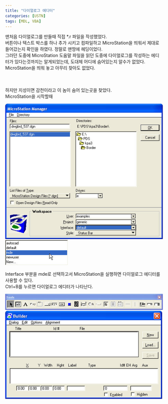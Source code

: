 ```yaml
---
title: "다이얼로그 에디터"
categories: [USTN]
tags: [MDL, VBA]
---
```


맨처음 다이얼로그를 만들때 직접 *.r 파일을 작성했었다.<br>
버튼이나 텍스트 박스를 하나 추가 시키고 컴파일하고 MicroStation을 띄워서 제대로 들어갔는지 확인을 하였다. 정말로 맨땅에 헤딩이었다.<br>
그러던 도중에 MicroStation 도움말 파일을 읽던 도중에 다이얼로그를 작성하는 에디터가 있다는것까지는 알게되었는데, 도대체 어디에 숨어있는지 알수가 없었다.<br>
MicroStation을 띄워 놓고 아무리 찾아도 없었다.
<br>
<br>
<br>
<br>
하지만 지성이면 감천이라고 이 놈이 숨어 있는곳을 찾았다.<br>
MicroStation을 시작할때

![Image](/assets/images/1.jpg)
![Image](/assets/images/2.jpg)

Interface 부분을 mde로 선택하고서 MicroStation을 실행하면 다이얼로그 에디터를 사용할 수 있다.<br>
Ctrl+B를 누르면 다이얼로그 에디터가 나타난다.

![Image](/assets/images/3.jpg)
![Image](/assets/images/4.jpg)
